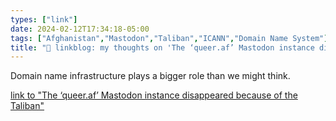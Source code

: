 ```yaml
---
types: ["link"]
date: 2024-02-12T17:34:18-05:00
tags: ["Afghanistan","Mastodon","Taliban","ICANN","Domain Name System"]
title: "🔗 linkblog: my thoughts on 'The ‘queer.af’ Mastodon instance disappeared because of the Taliban'"
---
```

Domain name infrastructure plays a bigger role than we might think.

[link to "The ‘queer.af’ Mastodon instance disappeared because of the Taliban"](https://www.theverge.com/2024/2/12/24071036/queer-af-mastodon-taliban-shut-down-afghanistan)
